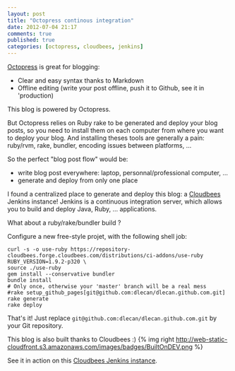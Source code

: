 ```yaml
---
layout: post
title: "Octopress continous integration"
date: 2012-07-04 21:17
comments: true
published: true
categories: [octopress, cloudbees, jenkins]
---
```

[Octopress](http://octopress.org) is great for blogging:
- Clear and easy syntax thanks to Markdown
- Offline editing (write your post offline, push it to Github, see it in 'production)

This blog is powered by Octopress.

But Octopress relies on Ruby rake to be generated and deploy your blog posts, so you need to install them on each computer from where you want to deploy your blog.
And installing theses tools are generally a pain: ruby/rvm, rake, bundler, encoding issues between platforms, ...

So the perfect "blog post flow" would be:
- write blog post everywhere: laptop, personnal/professional computer, ...
- generate and deploy from only one place

I found a centralized place to generate and deploy this blog: a [Cloudbees](http://www.cloudbees.com) Jenkins instance!
Jenkins is a continuous integration server, which allows you to build and deploy Java, Ruby, ... applications.

What about a ruby/rake/bundler build ?

Configure a new free-style projet, with the following shell job:
```
curl -s -o use-ruby https://repository-cloudbees.forge.cloudbees.com/distributions/ci-addons/use-ruby
RUBY_VERSION=1.9.2-p320 \
source ./use-ruby
gem install --conservative bundler
bundle install
# Only once, otherwise your 'master' branch will be a real mess
#rake setup_github_pages[git@github.com:dlecan/dlecan.github.com.git]
rake generate
rake deploy
```
That's it! Just replace `git@github.com:dlecan/dlecan.github.com.git` by your Git repository.

This blog is also built thanks to Cloudbees :) {% img right http://web-static-cloudfront.s3.amazonaws.com/images/badges/BuiltOnDEV.png %}

See it in action on this [Cloudbees Jenkins instance](https://play-war.ci.cloudbees.com/job/blog.dlecan.com/).
